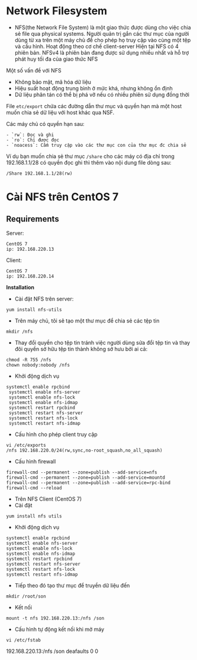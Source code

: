# **Network Filesystem**

- NFS(the Network File System) là một giao thức được dùng cho việc chia sẻ file qua physical systems. Người quản trị gắn các thư mục của người dùng từ xa trên một máy chủ để cho phép họ truy cập vào cùng một tệp và cấu hình. Hoạt động theo cơ chế client-server
Hiện tại NFS có 4 phiên bản. NFSv4 là phiên bản đang được sử dụng nhiều nhất và hỗ trợ phát huy tối đa của giao thức NFS

Một số vấn đề với NFS

   - Không bảo mật, mã hóa dữ liệu
   - Hiệu suất hoạt động trung bình ở mức khá, nhưng không ổn định
   - Dữ liệu phân tán có thể bị phá vỡ nếu có nhiều phiên sử dụng đồng thời

File `etc/export` chứa các đường dẫn thư mục và quyền hạn mà một host muốn chia sẻ dữ liệu với host khác qua NSF.

Các máy chủ có quyền hạn sau:

    - `rw`: Đọc và ghi 
    - `ro`: Chỉ được đọc
    - `noacess`: Cấm truy cập vào các thư mục con của thư mục đc chia sẻ

 Ví dụ bạn muốn chia sẻ thư mục `/share` cho các máy có địa chỉ trong 192.168.1.1/28 có quyền đọc ghi thì thêm vào nội dung file dòng sau:

 ```
 /Share 192.168.1.1/28(rw)
 ```
 # **Cài NFS trên CentOS 7**

 ## Requirements

 Server:
 ```
 CentOS 7
 ip: 192.168.220.13
 ```
 Client:
 ```
 CentOS 7
 ip: 192.168.220.14
 ```

 **Installation**

- Cài đặt NFS trên server:

```
yum install nfs-utils
```

- Trên máy chủ, tôi sẽ tạo một thư mục để chia sẻ các tệp tin 

```
mkdir /nfs
```

- Thay đổi quyền cho tệp tin tránh việc người dùng sửa đổi tệp tin và thay đôi quyền sở hữu tệp tin thành không sở hưu bởi ai cả: 

```
chmod -R 755 /nfs
chown nobody:nobody /nfs
```
- Khởi động dịch vụ 
```
systemctl enable rpcbind 
 systemctl enable nfs-server
 systemctl enable nfs-lock
 systemctl enable nfs-idmap
 systemctl restart rpcbind
 systemctl restart nfs-server
 systemctl restart nfs-lock
 systemctl restart nfs-idmap
```

- Cấu hình cho phép client truy cập 
```
vi /etc/exports
/nfs 192.168.220.0/24(rw,sync,no-root_squash,no_all_squash)
```

- Cấu hình firewall
```
firewall-cmd --permanent --zone=publish --add-service=nfs
firewall-cmd --permanent --zone=publish --add-service=mountd
firewall-cmd --permanent --zone=publish --add-service=rpc-bind 
firewall-cmd --reload
```
- Trên NFS Client (CentOS 7)
- Cài đặt 
```
yum install nfs utils
```
- Khởi động dịch vụ 
```
systemctl enable rpcbind 
systemctl enable nfs-server
systemctl enable nfs-lock
systemctl enable nfs-idmap
systemctl restart rpcbind
systemctl restart nfs-server
systemctl restart nfs-lock
systemctl restart nfs-idmap
```

- Tiếp theo đó tạo thư mục để truyền dữ liệu đến 
```
mkdir /root/son
```
 - Kết nối 
 ```
 mount -t nfs 192.168.220.13:/nfs /son
 ```
 - Cấu hình tự động kết nối khi mở máy 
 ```
 vi /etc/fstab
 ```
 192.168.220.13:/nfs    /son   deafaults   0  0
```

